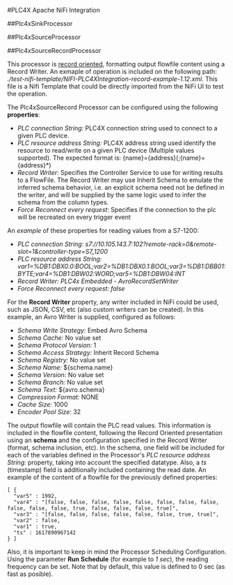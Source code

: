 #PLC4X Apache NiFi Integration

##Plc4xSinkProcessor

##Plc4xSourceProcessor

##Plc4xSourceRecordProcessor

This processor is <ins>record oriented</ins>, formatting output flowfile content using a Record Writer. An exmaple of operation is included on the following path:
*./test-nifi-template/NIFI-PLC4XIntegration-record-example-1.12.xml*. This file is a Nifi Template that could be directly imported from the NiFi UI to test the operation.

The Plc4xSourceRecord Processor can be configured using the following **properties**:

- *PLC connection String:* PLC4X connection string used to connect to a given PLC device.
- *PLC resource address String:* PLC4X address string used identify the resource to read/write on a given PLC device (Multiple values supported). The expected  format is: {name}={address}(;{name}={address}*)
- *Record Writer:* Specifies the Controller Service to use for writing results to a FlowFile. The Record Writer may use Inherit Schema to emulate the inferred schema behavior, i.e. an explicit schema need not be defined in the writer, and will be supplied by the same logic used to infer the schema from the column types.
- *Force Reconnect every request:* Specifies if the connection to the plc will be recreated on every trigger event

An *example* of these properties for reading values from a S7-1200:

- *PLC connection String:* *s7://10.105.143.7:102?remote-rack=0&remote-slot=1&controller-type=S7_1200*
- *PLC resource address String:* *var1=%DB1:DBX0.0:BOOL;var2=%DB1:DBX0.1:BOOL;var3=%DB1:DBB01:BYTE;var4=%DB1:DBW02:WORD;var5=%DB1:DBW04:INT*
- *Record Writer:* *PLC4x Embedded - AvroRecordSetWriter*
- *Force Reconnect every request:* *false*

For the **Record Writer** property, any writer included in NiFi could be used, such as JSON, CSV, etc (also custom writers can be created). In this example, an Avro Writer is supplied, configured as follows:

- *Schema Write Strategy:* Embed Avro Schema
- *Schema Cache:* No value set
- *Schema Protocol Version:* 1
- *Schema Access Strategy:* Inherit Record Schema
- *Schema Registry:* No value set
- *Schema Name:* ${schema.name}
- *Schema Version:* No value set
- *Schema Branch:* No value set
- *Schema Text:* ${avro.schema}
- *Compression Format:* NONE
- *Cache Size:* 1000
- *Encoder Pool Size:* 32


The output flowfile will contain the PLC read values. This information is included in the flowfile content, following the Record Oriented presentation using an **schema** and the configuration specified in the Record Writer (format, schema inclusion, etc). In the schema, one field will be included for each of the variables defined in the Processor's  *PLC resource address String:* property, taking into account the specified datatype. Also, a *ts* (timestamp) field is additionally included containing the read date. An example of the content of a flowfile for the previously defined properties:

```
[ {
  "var5" : 1992,
  "var4" : "[false, false, false, false, false, false, false, false, false, false, false, true, false, false, false, true]",
  "var3" : "[false, false, false, false, false, false, true, true]",
  "var2" : false,
  "var1" : true,
  "ts" : 1617890967142
} ]
```

Also, it is important to keep in mind the Processor Scheduling Configuration. Using the parameter **Run Schedule** (for example to *1 sec*), the reading frequency can be set. Note that by default, this value is defined to 0 sec (as fast as posible).